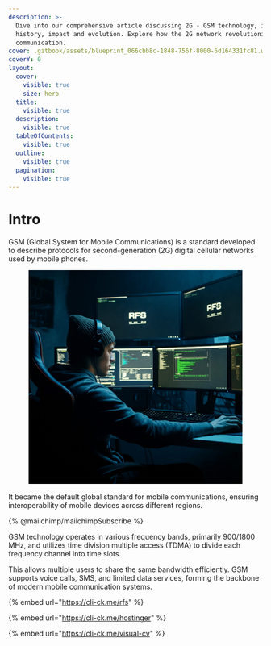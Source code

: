 ```yaml
---
description: >-
  Dive into our comprehensive article discussing 2G - GSM technology, its
  history, impact and evolution. Explore how the 2G network revolutionized
  communication.
cover: .gitbook/assets/blueprint_066cbb8c-1848-756f-8000-6d164331fc81.webp
coverY: 0
layout:
  cover:
    visible: true
    size: hero
  title:
    visible: true
  description:
    visible: true
  tableOfContents:
    visible: true
  outline:
    visible: true
  pagination:
    visible: true
---
```


# Intro

GSM (Global System for Mobile Communications) is a standard developed to describe protocols for second-generation (2G) digital cellular networks used by mobile phones.

<figure><img src=".gitbook/assets/RFS.jpg" alt=""><figcaption></figcaption></figure>

It became the default global standard for mobile communications, ensuring interoperability of mobile devices across different regions.&#x20;

{% @mailchimp/mailchimpSubscribe %}



GSM technology operates in various frequency bands, primarily 900/1800 MHz, and utilizes time division multiple access (TDMA) to divide each frequency channel into time slots.&#x20;

This allows multiple users to share the same bandwidth efficiently. GSM supports voice calls, SMS, and limited data services, forming the backbone of modern mobile communication systems.

{% embed url="https://cli-ck.me/rfs" %}

{% embed url="https://cli-ck.me/hostinger" %}

{% embed url="https://cli-ck.me/visual-cv" %}
